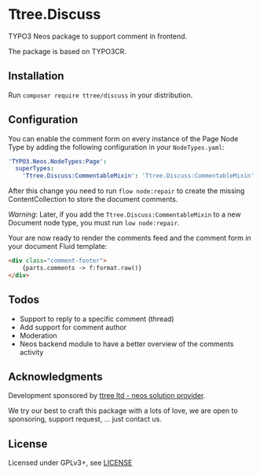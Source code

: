 Ttree.Discuss
=============

TYPO3 Neos package to support comment in frontend.

The package is based on TYPO3CR.

Installation
------------

Run `composer require ttree/discuss` in your distribution.

Configuration
-------------

You can enable the comment form on every instance of the Page Node Type by 
adding the following configuration in your `NodeTypes.yaml`:

```yaml
'TYPO3.Neos.NodeTypes:Page':
  superTypes:
    'Ttree.Discuss:CommentableMixin': 'Ttree.Discuss:CommentableMixin'
```

After this change you need to run `flow node:repair` to create the missing ContentCollection to store the document comments.

*Warning*: Later, if you add the `Ttree.Discuss:CommentableMixin` to a new Document node type, you must run `low node:repair`.

Your are now ready to render the comments feed and the comment form in your document Fluid template:

```html
<div class="comment-footer">
	{parts.comments -> f:format.raw()}
</div>
```

Todos
-----

* Support to reply to a specific comment (thread)
* Add support for comment author
* Moderation
* Neos backend module to have a better overview of the comments activity

Acknowledgments
---------------

Development sponsored by [ttree ltd - neos solution provider](http://ttree.ch).

We try our best to craft this package with a lots of love, we are open to sponsoring, support request, ... just contact us.

License
-------

Licensed under GPLv3+, see [LICENSE](LICENSE)